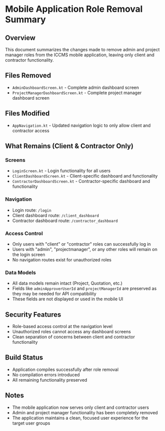 # Mobile Application Role Removal Summary

## Overview
This document summarizes the changes made to remove admin and project manager roles from the ICCMS mobile application, leaving only client and contractor functionality.

## Files Removed
- `AdminDashboardScreen.kt` - Complete admin dashboard screen
- `ProjectManagerDashboardScreen.kt` - Complete project manager dashboard screen

## Files Modified
- `AppNavigation.kt` - Updated navigation logic to only allow client and contractor access

## What Remains (Client & Contractor Only)

### Screens
- `LoginScreen.kt` - Login functionality for all users
- `ClientDashboardScreen.kt` - Client-specific dashboard and functionality
- `ContractorDashboardScreen.kt` - Contractor-specific dashboard and functionality

### Navigation
- Login route: `/login`
- Client dashboard route: `/client_dashboard`
- Contractor dashboard route: `/contractor_dashboard`

### Access Control
- Only users with "client" or "contractor" roles can successfully log in
- Users with "admin", "projectmanager", or any other roles will remain on the login screen
- No navigation routes exist for unauthorized roles

### Data Models
- All data models remain intact (Project, Quotation, etc.)
- Fields like `adminApproverUserId` and `projectManagerId` are preserved as they may be needed for API compatibility
- These fields are not displayed or used in the mobile UI

## Security Features
- Role-based access control at the navigation level
- Unauthorized roles cannot access any dashboard screens
- Clean separation of concerns between client and contractor functionality

## Build Status
- Application compiles successfully after role removal
- No compilation errors introduced
- All remaining functionality preserved

## Notes
- The mobile application now serves only client and contractor users
- Admin and project manager functionality has been completely removed
- The application maintains a clean, focused user experience for the target user groups
